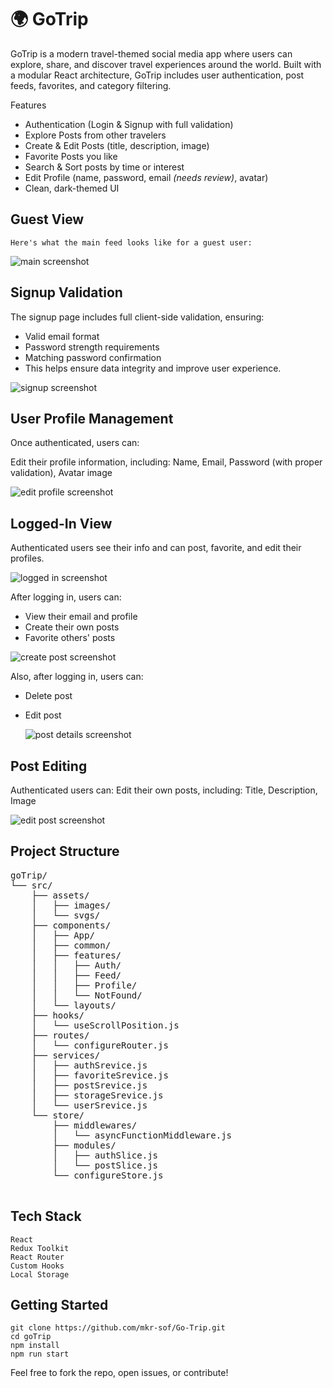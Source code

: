 

# 🌍 GoTrip

GoTrip is a modern travel-themed social media app where users can explore, share, and discover travel experiences around the world. 
Built with a modular React architecture, GoTrip includes user authentication, post feeds, favorites, and category filtering.


Features

* Authentication (Login & Signup with full validation)
* Explore Posts from other travelers
* Create & Edit Posts (title, description, image)
* Favorite Posts you like
* Search & Sort posts by time or interest
* Edit Profile (name, password, email _(needs review)_, avatar)
* Clean, dark-themed UI


## Guest View

    Here's what the main feed looks like for a guest user:

 ![main screenshot](docs/main-screenshot.png)
   


    
 ## Signup Validation

The signup page includes full client-side validation, ensuring:
* Valid email format
* Password strength requirements
* Matching password confirmation
* This helps ensure data integrity and improve user experience.

 ![signup screenshot](docs/signup-screenshot.png)
    

## User Profile Management
    
Once authenticated, users can:

Edit their profile information, including:
Name, Email, Password (with proper validation), Avatar image

  ![edit profile screenshot](docs/edit-profile-screenshot.png)
   
    
## Logged-In View
  
Authenticated users see their info and can post, favorite, and edit their profiles.
    
  ![logged in screenshot](docs/login-screenshot.png)  
  
After logging in, users can:
* View their email and profile
* Create their own posts
* Favorite others' posts

 ![create post screenshot](docs/create-post-screenshot.png)


Also, after logging in, users can:
* Delete post
* Edit post

    ![post details screenshot](docs/post-details-screenshot.png)

## Post Editing
Authenticated users can:
Edit their own posts, including:
Title, Description, Image

  ![edit post screenshot](docs/edit-post-screenshot.png)

    
## Project Structure
<pre style="white-space: pre-wrap;">
goTrip/
└── src/
    ├── assets/
    │   ├── images/
    │   └── svgs/
    ├── components/
    │   ├── App/
    │   ├── common/
    │   ├── features/
    │   │   ├── Auth/
    │   │   ├── Feed/
    │   │   ├── Profile/
    │   │   └── NotFound/
    │   └── layouts/
    ├── hooks/
    │   └── useScrollPosition.js
    ├── routes/
    │   └── configureRouter.js
    ├── services/
    │   ├── authSrevice.js
    │   ├── favoriteSrevice.js
    │   ├── postSrevice.js
    │   ├── storageSrevice.js
    │   └── userSrevice.js
    └── store/
        ├── middlewares/
        │   └── asyncFunctionMiddleware.js
        ├── modules/
        │   ├── authSlice.js
        │   └── postSlice.js
        └── configureStore.js
   </pre>



   ## Tech Stack

    React
    Redux Toolkit
    React Router
    Custom Hooks
    Local Storage

  ##  Getting Started

    git clone https://github.com/mkr-sof/Go-Trip.git
    cd goTrip
    npm install
    npm run start


    
Feel free to fork the repo, open issues, or contribute!

